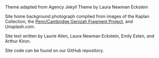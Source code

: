 Theme adapted from Agency Jekyll Theme by Laura Newman Eckstein

Site home background photograph complied from images of the Kaplan Collection, the [Penn/Cambridge Genizah Fragment Project](http://sceti.library.upenn.edu/genizah/index.cfm ), and Unsplash.com.

Site text written by Laurie Allen, Laura Newman Eckstein, Emily Esten, and Arthur Kiron.

Site code can be found on our GitHub repository.
